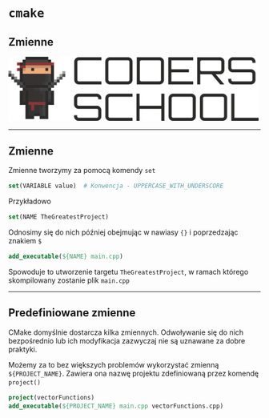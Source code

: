 <!-- .slide: data-background="#111111" -->

# `cmake`

## Zmienne

<a href="https://coders.school">
    <img width="500" src="../coders_school_logo.png" alt="Coders School" class="plain">
</a>

___

## Zmienne

Zmienne tworzymy za pomocą komendy `set`
<!-- .element: class="fragment fade-in" -->

```cmake
set(VARIABLE value)  # Konwencja - UPPERCASE_WITH_UNDERSCORE
```
<!-- .element: class="fragment fade-in" -->

Przykładowo
<!-- .element: class="fragment fade-in" -->

```cmake
set(NAME TheGreatestProject)
```
<!-- .element: class="fragment fade-in" -->

Odnosimy się do nich później obejmując w nawiasy `{}` i poprzedzając znakiem `$`
<!-- .element: class="fragment fade-in" -->

```cmake
add_executable(${NAME} main.cpp)
```
<!-- .element: class="fragment fade-in" -->

Spowoduje to utworzenie targetu `TheGreatestProject`, w ramach którego skompilowany zostanie plik `main.cpp`
<!-- .element: class="fragment fade-in" -->

___

## Predefiniowane zmienne

CMake domyślnie dostarcza kilka zmiennych. Odwoływanie się do nich bezpośrednio lub ich modyfikacja zazwyczaj nie są uznawane za dobre praktyki.
<!-- .element: class="fragment fade-in" -->

Możemy za to bez większych problemów wykorzystać zmienną `${PROJECT_NAME}`. Zawiera ona nazwę projektu zdefiniowaną przez komendę `project()`
<!-- .element: class="fragment fade-in" -->

```cmake
project(vectorFunctions)
add_executable(${PROJECT_NAME} main.cpp vectorFunctions.cpp)
```
<!-- .element: class="fragment fade-in" -->
